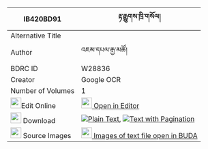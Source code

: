 |IB420BD91|རྟ་རྒྱུགས་ཁྲི་གསོལ། 
| --- | --- 
|Alternative Title |
|Author| འཇམ་དཔལ་རྒྱ་མཚོ།
|BDRC ID | W28836
|Creator | Google OCR
|Number of Volumes| 1
|<img width="25" src="https://img.icons8.com/color/25/000000/edit-property.png">Edit Online| [<img width="25" src="https://avatars.githubusercontent.com/u/45091458?s=200&v=4"> Open in Editor](http://editor.openpecha.org/IB420BD91)
|<img width="25" src="https://img.icons8.com/fluent/48/000000/download-2.png"/>  Download | [![](https://img.icons8.com/color/20/000000/txt.png)Plain Text](https://github.com/Openpecha/IB420BD91/releases/download/v1/ta_gyuk_tri_sol_plain_IB420BD91.zip), [![](https://img.icons8.com/color/20/000000/txt.png)Text with Pagination](https://github.com/Openpecha/IB420BD91/releases/download/v1/ta_gyuk_tri_sol_pages_IB420BD91.zip)
|<img width="25" src="https://img.icons8.com/plasticine/100/000000/pictures-folder.png"/>  Source Images | [<img width="25" src="https://library.bdrc.io/icons/BUDA-small.svg"> Images of text file open in BUDA](https://library.bdrc.io/show/bdr:W28836)